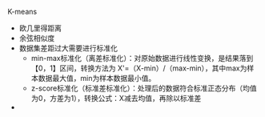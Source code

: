K-means

- 欧几里得距离
- 余弦相似度
- 数据集差距过大需要进行标准化
  - min-max标准化（离差标准化）：对原始数据进行线性变换，是结果落到【0，1】区间，转换方法为 X'=（X-min）/（max-min），其中max为样本数据最大值，min为样本数据最小值。
  - z-score标准化（标准差标准化）：处理后的数据符合标准正态分布（均值为0，方差为1），转换公式：X减去均值，再除以标准差
- 